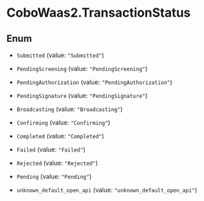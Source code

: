 # CoboWaas2.TransactionStatus

## Enum


* `Submitted` (value: `"Submitted"`)

* `PendingScreening` (value: `"PendingScreening"`)

* `PendingAuthorization` (value: `"PendingAuthorization"`)

* `PendingSignature` (value: `"PendingSignature"`)

* `Broadcasting` (value: `"Broadcasting"`)

* `Confirming` (value: `"Confirming"`)

* `Completed` (value: `"Completed"`)

* `Failed` (value: `"Failed"`)

* `Rejected` (value: `"Rejected"`)

* `Pending` (value: `"Pending"`)

* `unknown_default_open_api` (value: `"unknown_default_open_api"`)


